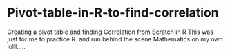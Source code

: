 # Pivot-table-in-R-to-find-correlation
Creating a pivot table and finding Correlation from Scratch in R
This was just for me to practice R.
and run behind the scene Mathematics on my own lolll.....
